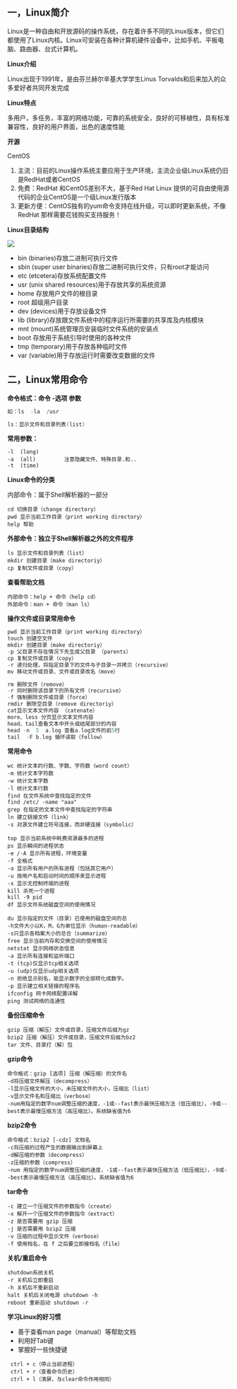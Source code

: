 ## 一，Linux简介

Linux是一种自由和开放源码的操作系统，存在着许多不同的Linux版本，但它们都使用了Linux内核。Linux可安装在各种计算机硬件设备中，比如手机、平板电脑、路由器、台式计算机。

**Linux介绍**

Linux出现于1991年，是由芬兰赫尔辛基大学学生Linus Torvalds和后来加入的众多爱好者共同开发完成

**Linux特点**

多用户，多任务，丰富的网络功能，可靠的系统安全，良好的可移植性，具有标准兼容性，良好的用户界面，出色的速度性能

**开源**

CentOS

1.  主流：目前的Linux操作系统主要应用于生产环境，主流企业级Linux系统仍旧是RedHat或者CentOS
2.  免费：RedHat 和CentOS差别不大，基于Red Hat Linux 提供的可自由使用源代码的企业CentOS是一个级Linux发行版本
3.  更新方便：CentOS独有的yum命令支持在线升级，可以即时更新系统，不像RedHat 那样需要花钱购买支持服务！

**Linux目录结构**

![](https://pic2.zhimg.com/80/v2-0ba0cffb7f05d4eccec30210c8e64851_720w.webp)

-   bin (binaries)存放二进制可执行文件
-   sbin (super user binaries)存放二进制可执行文件，只有root才能访问
-   etc (etcetera)存放系统配置文件
-   usr (unix shared resources)用于存放共享的系统资源
-   home 存放用户文件的根目录
-   root 超级用户目录
-   dev (devices)用于存放设备文件
-   lib (library)存放跟文件系统中的程序运行所需要的共享库及内核模块
-   mnt (mount)系统管理员安装临时文件系统的安装点
-   boot 存放用于系统引导时使用的各种文件
-   tmp (temporary)用于存放各种临时文件
-   var (variable)用于存放运行时需要改变数据的文件

## 二，Linux常用命令

**命令格式：命令 -选项 参数**

```cpp
如：ls  -la  /usr

ls：显示文件和目录列表(list)
```

**常用参数：**

```text
-l	(long)
-a	(all)         注意隐藏文件、特殊目录.和..   
-t	(time)
```

**Linux命令的分类**

内部命令：属于Shell解析器的一部分

```text
cd 切换目录（change directory）
pwd 显示当前工作目录（print working directory）
help 帮助
```

**外部命令：独立于Shell解析器之外的文件程序**

```text
ls 显示文件和目录列表（list）
mkdir 创建目录（make directoriy）
cp 复制文件或目录（copy）
```

**查看帮助文档**

```text
内部命令：help + 命令（help cd）
外部命令：man + 命令（man ls）
```

**操作文件或目录常用命令**

```cpp
pwd 显示当前工作目录（print working directory）
touch 创建空文件				                    
mkdir 创建目录（make directoriy）
-p 父目录不存在情况下先生成父目录 （parents）            
cp 复制文件或目录（copy）
-r 递归处理，将指定目录下的文件与子目录一并拷贝（recursive）     
mv 移动文件或目录、文件或目录改名（move）

rm 删除文件（remove）
-r 同时删除该目录下的所有文件（recursive）
-f 强制删除文件或目录（force）
rmdir 删除空目录（remove directoriy）
cat显示文本文件内容 （catenate）
more、less 分页显示文本文件内容
head、tail查看文本中开头或结尾部分的内容
head -n  5  a.log 查看a.log文件的前5行
tail  -F b.log 循环读取（follow）
```

**常用命令**

```text
wc 统计文本的行数、字数、字符数（word count）
-m 统计文本字符数
-w 统计文本字数
-l 统计文本行数
find 在文件系统中查找指定的文件
find /etc/ -name "aaa"
grep 在指定的文本文件中查找指定的字符串
ln 建立链接文件（link）
-s 对源文件建立符号连接，而非硬连接（symbolic）

top 显示当前系统中耗费资源最多的进程 
ps 显示瞬间的进程状态
-e /-A 显示所有进程，环境变量
-f 全格式
-a 显示所有用户的所有进程（包括其它用户）
-u 按用户名和启动时间的顺序来显示进程
-x 显示无控制终端的进程
kill 杀死一个进程
kill -9 pid
df 显示文件系统磁盘空间的使用情况

du 显示指定的文件（目录）已使用的磁盘空间的总
-h文件大小以K，M，G为单位显示（human-readable）
-s只显示各档案大小的总合（summarize）
free 显示当前内存和交换空间的使用情况 
netstat 显示网络状态信息
-a 显示所有连接和监听端口
-t (tcp)仅显示tcp相关选项
-u (udp)仅显示udp相关选项
-n 拒绝显示别名，能显示数字的全部转化成数字。
-p 显示建立相关链接的程序名
ifconfig 网卡网络配置详解 
ping 测试网络的连通性 
```

**备份压缩命令**

```text
gzip 压缩（解压）文件或目录，压缩文件后缀为gz 
bzip2 压缩（解压）文件或目录，压缩文件后缀为bz2 
tar 文件、目录打（解）包
```

**gzip命令**

```text
命令格式：gzip [选项] 压缩（解压缩）的文件名
-d将压缩文件解压（decompress）
-l显示压缩文件的大小，未压缩文件的大小，压缩比（list）
-v显示文件名和压缩比（verbose）
-num用指定的数字num调整压缩的速度，-1或--fast表示最快压缩方法（低压缩比），-9或--best表示最慢压缩方法（高压缩比）。系统缺省值为6
```

**bzip2命令**

```text
命令格式：bzip2 [-cdz] 文档名
-c将压缩的过程产生的数据输出到屏幕上
-d解压缩的参数（decompress）
-z压缩的参数（compress）
-num 用指定的数字num调整压缩的速度，-1或--fast表示最快压缩方法（低压缩比），-9或--best表示最慢压缩方法（高压缩比）。系统缺省值为6
```

**tar命令**

```text
-c 建立一个压缩文件的参数指令（create）
-x 解开一个压缩文件的参数指令（extract）
-z 是否需要用 gzip 压缩
-j 是否需要用 bzip2 压缩
-v 压缩的过程中显示文件（verbose）
-f 使用档名，在 f 之后要立即接档名（file）
```

**关机/重启命令**

```text
shutdown系统关机 
-r 关机后立即重启
-h 关机后不重新启动
halt 关机后关闭电源 shutdown -h
reboot 重新启动 shutdown -r
```

**学习Linux的好习惯**

-   善于查看man page（manual）等帮助文档
-   利用好Tab键
-   掌握好一些快捷键

```text
 ctrl + c（停止当前进程）
 ctrl + r（查看命令历史）
 ctrl + l（清屏，与clear命令作用相同）
```